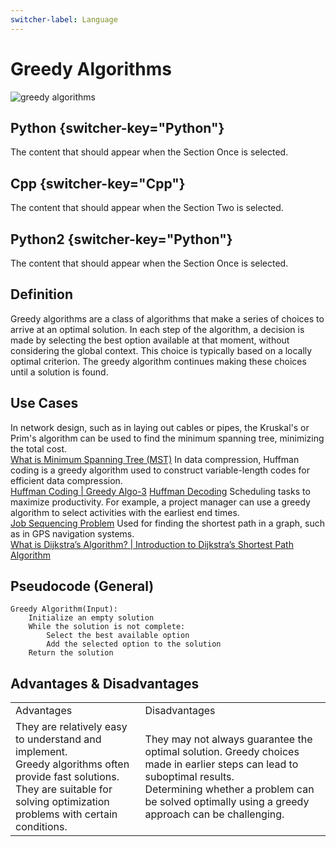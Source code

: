 ```yaml
---
switcher-label: Language
---
```


# Greedy Algorithms

![greedy algorithms](https://i.ytimg.com/vi/bC7o8P_Ste4/maxresdefault.jpg)

## Python {switcher-key="Python"}

The content that should appear when the Section Once is selected.

## Cpp {switcher-key="Cpp"}

The content that should appear when the Section Two is selected.

## Python2 {switcher-key="Python"}

The content that should appear when the Section Once is selected.



## Definition

Greedy algorithms are a class of algorithms that make a series of choices to arrive at an optimal solution. In each step of the algorithm, a decision is made by selecting the best option available at that moment, without considering the global context. This choice is typically based on a locally optimal criterion. The greedy algorithm continues making these choices until a solution is found.



## Use Cases

<deflist style="full" sorted="asc" collapsible="true">
    <def title="Minimum Spanning Tree">
        In network design, such as in laying out cables or pipes, the Kruskal's or Prim's algorithm can be used to find the minimum spanning tree, minimizing the total cost.
        <br/>
        <a href="https://www.geeksforgeeks.org/what-is-minimum-spanning-tree-mst/">What is Minimum Spanning Tree (MST)</a>
    </def>
    <def title="Huffman Coding">
        In data compression, Huffman coding is a greedy algorithm used to construct variable-length codes for efficient data compression.
        <br/>
        <a href="https://www.geeksforgeeks.org/huffman-coding-greedy-algo-3/">Huffman Coding | Greedy Algo-3</a>
        <a href="https://www.geeksforgeeks.org/huffman-decoding/?ref=lbp">Huffman Decoding</a>
    </def>
    <def title="Activity Selection">
        Scheduling tasks to maximize productivity. For example, a project manager can use a greedy algorithm to select activities with the earliest end times.
        <br/>
        <a href="https://www.geeksforgeeks.org/job-sequencing-problem/?ref=lbp">Job Sequencing Problem</a>
    </def>
    <def title="Dijkstra's Algorithm">
        Used for finding the shortest path in a graph, such as in GPS navigation systems.
        <br/>
        <a href="https://www.geeksforgeeks.org/introduction-to-dijkstras-shortest-path-algorithm/">What is Dijkstra’s Algorithm? | Introduction to Dijkstra’s Shortest Path Algorithm</a>
    </def>
</deflist>



## Pseudocode (General)

```
Greedy Algorithm(Input):
    Initialize an empty solution
    While the solution is not complete:
        Select the best available option
        Add the selected option to the solution
    Return the solution
```

[//]: # (```)

[//]: # (1. Create a priority queue &#40;min-heap&#41; of nodes to store characters and their frequencies.)

[//]: # (2. For each unique character in the input, create a node containing the character and its frequency.)

[//]: # (3. Insert each node into the priority queue.)

[//]: # (4. While there is more than one node in the queue:)

[//]: # (   a. Remove the two nodes with the lowest frequencies from the queue.)

[//]: # (   b. Create a new internal node with a frequency equal to the sum of the two nodes' frequencies.)

[//]: # (   c. Set the two nodes as children of the new internal node.)

[//]: # (   d. Insert the new internal node into the queue.)

[//]: # (5. The remaining node in the queue is the root of the Huffman tree.)

[//]: # (6. Traverse the Huffman tree to assign binary codes to characters.)

[//]: # (7. The binary codes represent the Huffman encoding.)

[//]: # (```)



## Advantages & Disadvantages

<table>
    <tr>
        <td>Advantages</td><td>Disadvantages</td>
    </tr>
    <tr>
        <td>They are relatively easy to understand and implement.<br/>
Greedy algorithms often provide fast solutions.<br/>
They are suitable for solving optimization problems with certain conditions.</td><td>They may not always guarantee the optimal solution. Greedy choices made in earlier steps can lead to suboptimal results.<br/>
Determining whether a problem can be solved optimally using a greedy approach can be challenging.</td>
    </tr>
</table>



[//]: # (<table>)

[//]: # (    <tr>)

[//]: # (        <td>Minimum Spanning Tree</td><td>Huffman Coding</td>)

[//]: # (    </tr>)

[//]: # (    <tr>)

[//]: # (        <td>In network design, such as in laying out cables or pipes, the Kruskal's or Prim's algorithm can be used to find the minimum spanning tree, minimizing the total cost.</td><td>In data compression, Huffman coding is a greedy algorithm used to construct variable-length codes for efficient data compression.</td>)

[//]: # (    </tr>)

[//]: # (</table>)

[//]: # ()
[//]: # (<table>)

[//]: # (    <tr>)

[//]: # (        <td>Activity Selection</td><td>Dijkstra's Algorithm</td>)

[//]: # (    </tr>)

[//]: # (    <tr>)

[//]: # (        <td>Scheduling tasks to maximize productivity. For example, a project manager can use a greedy algorithm to select activities with the earliest end times.</td><td>Used for finding the shortest path in a graph, such as in GPS navigation systems.</td>)

[//]: # (    </tr>)

[//]: # (</table>)

